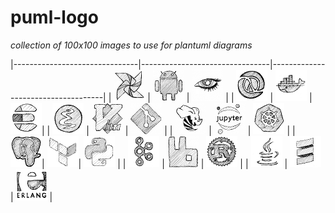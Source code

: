 # puml-logo
*collection of 100x100 images to use for plantuml diagrams*

|-------------------------------|--------------------------------|------------------------------------|
| ![](./pics/50x50/airflow.png) | ![](./pics/50x50/android.png)  | ![](./pics/50x50/cassandra.png)    |
| ![](./pics/50x50/clojure.png) | ![](./pics/50x50/docker.png)   | ![](./pics/50x50/elasticsearch.png)|
| ![](./pics/50x50/emacs.png)   | ![](./pics/50x50/vim.png)      | ![](./pics/50x50/git.png)          |
| ![](./pics/50x50/hive.png)    | ![](./pics/50x50/jupyter.png)  | ![](./pics/50x50/k8s.png)          |
| ![](./pics/50x50/postgres.png)| ![](./pics/50x50/terraform.png)| ![](./pics/50x50/python.png)       |
| ![](./pics/50x50/kafka.png)   | ![](./pics/50x50/rabbitmq.png) | ![](./pics/50x50/rust.png)         |
| ![](./pics/50x50/java.png)    | ![](./pics/50x50/scala.png)    | ![](./pics/50x50/erlang.png)       |

